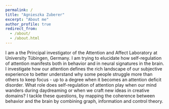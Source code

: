```yaml
---
permalink: /
title: "Agnieszka Zuberer"
excerpt: "About me"
author_profile: true
redirect_from: 
  - /about/
  - /about.html
---
```


I am a the Principal investigator of the Attention and Affect Laboratory at University Tübingen, Germany. I am trying to elucidate how self-regulation of attention manifests both in behavior and in neural signatures in the brain. I investigate how our attention defines the rich landscape of our subjective experience to better understand why some people struggle more than others to keep focus - up to a degree when it becomes an attention deficit disorder. What role does self-regulation of attention play when our mind wanders during daydreaming or when we craft new ideas in creative domains? I tackle these questions, by mapping the coherence between behavior and the brain by combining graph, information and control theory. 
